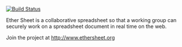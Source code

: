 [![Build Status](https://travis-ci.org/ethersheet-collective/EtherSheet.png?branch=master)](https://travis-ci.org/ethersheet-collective/EtherSheet)

Ether Sheet is a collaborative spreadsheet so that a working group
can securely work on a spreadsheet document in real time on the web.

Join the project at http://www.ethersheet.org
